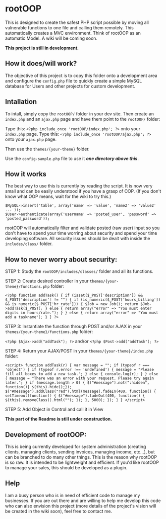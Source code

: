 # rootOOP

This is designed to create the safest PHP script possible by moving all vulnerable functions to one file and calling them remotely. This automatically creates a MVC environment. Think of rootOOP as an automatic Model. A wiki will be coming soon.

**This project is still in development.**

## How it does/will work?

The objective of this project is to copy this folder onto a development area and configure the `config.php` file to quickly create a simple MySQL database for Users and other projects for custom development.

## Intallation

To intall, simply copy the `rootOOP/` folder in your dev site. Then create an `index.php` and an `ajax.php` page and have them point to the `rootOOP/` folder:

Type this: `<?php include_once 'rootOOP/index.php'; ?>` onto your `index.php` page.
Type this: `<?php include_once 'rootOOP/ajax.php'; ?>` onto your `ajax.php` page.

Then use the `themes/{your-theme}` folder.

Use the `config-sample.php` file to use it ***one directory above this***.

## How it works

The best way to use this is currently by reading the script. It is now very small and can be easily understood if you have a grasp of OOP. (If you don't know what OOP means, wait for the wiki to try this.)

    $MySQL->insert('table', array('name' => 'value', 'name2' => 'value2' ... ));
    $User->authenticate(array('username' => 'posted_user', 'password' => 'posted_password'));

rootOOP will automatically filter and validate posted (raw user) input so you don't have to spend your time worring about security and spend your time developing software. All security issues should be dealt with inside the `includes/class/` folder.

## How to never worry about security:

STEP 1: Study the `rootOOP/includes/classes/` folder and all its functions.

STEP 2: Create desired controller in your `themes/{your-theme}/functions.php` folder:

`<?php
function addTask()
{
	if (isset($_POST['description']) && $_POST['description'] != "") {
		if (is_numeric($_POST['hours_billing']) && is_numeric($_POST['hr_rate'])) {
			$Job = new Job();
			return $Job->addTask($_POST);
		} else {
			return array("error" => "You must enter digits in hours/rate.");
		}
	} else {
		return array("error" => "You must add a taskname");
	}
}
?>`

STEP 3: Instantiate the function through POST and/or AJAX in your `themes/{your-theme}/functions.php` folder:

`<?php $Ajax->add("addTask"); ?>` and/or `<?php $Post->add("addTask"); ?>`

STEP 4: Return your AJAX/POST in your `themes/{your-theme}/index.php` folder:

`<script>
function addTask(r)
{
	var message = "";
	if (typeof r === 'object') {
		if (typeof r.error !== 'undefined') {
			message = "Please fill all boxes to add a new task.";
		} else {
			console.log(r);
		}
	} else {
		message = "There was an error with your request. Please try again later.";
	}
	if (message.length > 0) {
		$("#message").not(":hidden", function(){ $(this).hide();});
		$("#message").addClass("red").html(message).fadeIn(400, function() {
			setTimeout(function() {
				$("#message").fadeOut(400, function() { $(this).removeClass().html(""); });
			}, 5000);
		});
	}
}
</script>`

STEP 5: Add Object in Control and call it in View

**This part of the Readme is still under construction.**

## Development of rootOOP:

This is being currently developed for system administration (creating clients, managing clients, sending invoices, managing income, etc...), but can be branched to do many other things. This is the reason why rootOOP is so raw. It is intended to be lightweight and efficient. If you'd like rootOOP to manage your sales, this should be developed as a plugin.


## Help

I am a busy person who is in need of efficient code to manage my businesses. If you are out there and are willing to help me develop this code who can also envision this project (more details of the project's vision will be created in the wiki soon), feel free to contact me.
